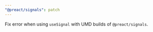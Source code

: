 ```yaml
---
"@preact/signals": patch
---
```


Fix error when using `useSignal` with UMD builds of `@preact/signals`.
